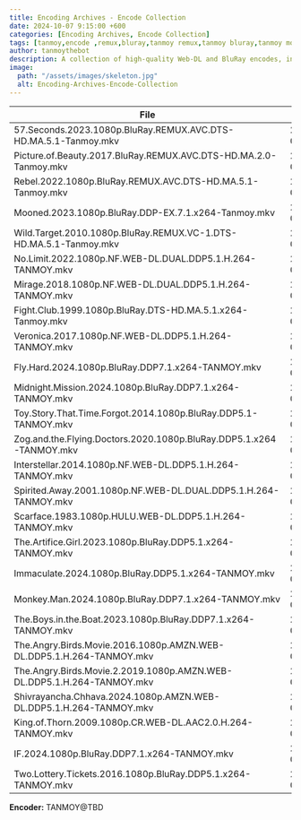 ```yaml
---
title: Encoding Archives - Encode Collection 
date: 2024-10-07 9:15:00 +600
categories: [Encoding Archives, Encode Collection]
tags: [tanmoy,encode ,remux,bluray,tanmoy remux,tanmoy bluray,tanmoy movies release group,tanmoy x264,tanmoy encoder,encoding archives,encode showcase, tanmoythebot]     # TAG names should always be lowercase
author: tanmoythebot
description: A collection of high-quality Web-DL and BluRay encodes, including AVC and x264 video formats, with DDP audio.
image:
  path: "/assets/images/skeleton.jpg"
  alt: Encoding-Archives-Encode-Collection
---
```



| File                                                                                       | Date       | Size      |
|--------------------------------------------------------------------------------------------|------------|-----------|
| 57.Seconds.2023.1080p.BluRay.REMUX.AVC.DTS-HD.MA.5.1-Tanmoy.mkv                             | 2024-03-23 | 25.96 GiB |
| Picture.of.Beauty.2017.BluRay.REMUX.AVC.DTS-HD.MA.2.0-Tanmoy.mkv                            | 2024-03-24 | 13.63 GiB |
| Rebel.2022.1080p.BluRay.REMUX.AVC.DTS-HD.MA.5.1-Tanmoy.mkv                                  | 2024-03-25 | 32.54 GiB |
| Mooned.2023.1080p.BluRay.DDP-EX.7.1.x264-Tanmoy.mkv                                         | 2024-03-29 | 771.71 MiB|
| Wild.Target.2010.1080p.BluRay.REMUX.VC-1.DTS-HD.MA.5.1-Tanmoy.mkv                           | 2024-03-31 | 11.99 GiB |
| No.Limit.2022.1080p.NF.WEB-DL.DUAL.DDP5.1.H.264-TANMOY.mkv                                  | 2024-04-01 | 5.13 GiB  |
| Mirage.2018.1080p.NF.WEB-DL.DUAL.DDP5.1.H.264-TANMOY.mkv                                    | 2024-04-01 | 5.60 GiB  |
| Fight.Club.1999.1080p.BluRay.DTS-HD.MA.5.1.x264-Tanmoy.mkv                                  | 2024-04-05 | 19.01 GiB |
| Veronica.2017.1080p.NF.WEB-DL.DDP5.1.H.264-TANMOY.mkv                                       | 2024-04-07 | 4.12 GiB  |
| Fly.Hard.2024.1080p.BluRay.DDP7.1.x264-TANMOY.mkv                                           | 2024-04-11 | 295.97 MiB|
| Midnight.Mission.2024.1080p.BluRay.DDP7.1.x264-TANMOY.mkv                                   | 2024-04-16 | 193.99 MiB|
| Toy.Story.That.Time.Forgot.2014.1080p.BluRay.DDP5.1-TANMOY.mkv                              | 2024-04-20 | 1.03 GiB  |
| Zog.and.the.Flying.Doctors.2020.1080p.BluRay.DDP5.1.x264-TANMOY.mkv                         | 2024-04-27 | 998.11 MiB|
| Interstellar.2014.1080p.NF.WEB-DL.DDP5.1.H.264-TANMOY.mkv                                   | 2024-04-27 | 5.81 GiB  |
| Spirited.Away.2001.1080p.NF.WEB-DL.DUAL.DDP5.1.H.264-TANMOY.mkv                             | 2024-04-28 | 5.78 GiB  |
| Scarface.1983.1080p.HULU.WEB-DL.DDP5.1.H.264-TANMOY.mkv                                     | 2024-05-13 | 7.12 GiB  |
| The.Artifice.Girl.2023.1080p.BluRay.DDP5.1.x264-TANMOY.mkv	                                | 2024-06-18 | 4.83 GiB  |
| Immaculate.2024.1080p.BluRay.DDP5.1.x264-TANMOY.mkv                                         | 2024-06-20 | 9.40 GiB  |
| Monkey.Man.2024.1080p.BluRay.DDP7.1.x264-TANMOY.mkv                                         | 2024-06-21 | 16.20 GiB |
| The.Boys.in.the.Boat.2023.1080p.BluRay.DDP7.1.x264-TANMOY.mkv                               | 2024-07-08 | 11.86 GiB |
| The.Angry.Birds.Movie.2016.1080p.AMZN.WEB-DL.DDP5.1.H.264-TANMOY.mkv                        | 2024-07-10 | 6.45 GiB  |
| The.Angry.Birds.Movie.2.2019.1080p.AMZN.WEB-DL.DDP5.1.H.264-TANMOY.mkv                      | 2024-07-10 | 6.61 GiB  |
| Shivrayancha.Chhava.2024.1080p.AMZN.WEB-DL.DDP5.1.H.264-TANMOY.mkv                          | 2024-07-10 | 9.32 GiB  |
| King.of.Thorn.2009.1080p.CR.WEB-DL.AAC2.0.H.264-TANMOY.mkv                                  | 2024-07-15 | 6.19 GiB  |
| IF.2024.1080p.BluRay.DDP7.1.x264-TANMOY.mkv                                                 | 2024-08-12 | 10.48 GiB |
| Two.Lottery.Tickets.2016.1080p.BluRay.DDP5.1.x264-TANMOY.mkv                                | 2024-09-04 | 14.15 GiB |


**Encoder:** TANMOY@TBD